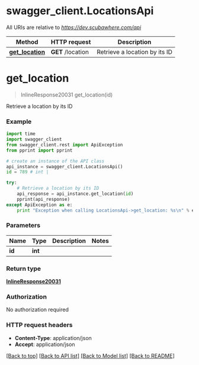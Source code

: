 # swagger_client.LocationsApi

All URIs are relative to *https://dev.scubawhere.com/api*

Method | HTTP request | Description
------------- | ------------- | -------------
[**get_location**](LocationsApi.md#get_location) | **GET** /location | Retrieve a location by its ID


# **get_location**
> InlineResponse20031 get_location(id)

Retrieve a location by its ID

### Example 
```python
import time
import swagger_client
from swagger_client.rest import ApiException
from pprint import pprint

# create an instance of the API class
api_instance = swagger_client.LocationsApi()
id = 789 # int | 

try: 
    # Retrieve a location by its ID
    api_response = api_instance.get_location(id)
    pprint(api_response)
except ApiException as e:
    print "Exception when calling LocationsApi->get_location: %s\n" % e
```

### Parameters

Name | Type | Description  | Notes
------------- | ------------- | ------------- | -------------
 **id** | **int**|  | 

### Return type

[**InlineResponse20031**](InlineResponse20031.md)

### Authorization

No authorization required

### HTTP request headers

 - **Content-Type**: application/json
 - **Accept**: application/json

[[Back to top]](#) [[Back to API list]](../README.md#documentation-for-api-endpoints) [[Back to Model list]](../README.md#documentation-for-models) [[Back to README]](../README.md)

